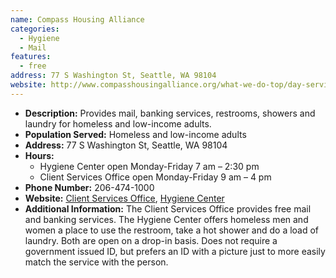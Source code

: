 ```yaml
---
name: Compass Housing Alliance
categories:
  - Hygiene
  - Mail
features:
  - free
address: 77 S Washington St, Seattle, WA 98104
website: http://www.compasshousingalliance.org/what-we-do-top/day-services/
---
```

- **Description:** Provides mail, banking services, restrooms, showers and laundry for homeless and low-income adults.
- **Population Served:** Homeless and low-income adults
- **Address:** 77 S Washington St, Seattle, WA 98104
- **Hours:**
  - Hygiene Center open Monday-Friday 7 am – 2:30 pm
  - Client Services Office open Monday-Friday 9 am – 4 pm
- **Phone Number:** 206-474-1000
- **Website:** [Client Services Office](http://www.compasshousingalliance.org/what-we-do-top/day-services/client-services-office/), [Hygiene Center](http://www.compasshousingalliance.org/what-we-do-top/day-services/hygiene-center/)
- **Additional Information:** The Client Services Office provides free mail and banking services. The Hygiene Center offers homeless men and women a place to use the restroom, take a hot shower and do a load of laundry. Both are open on a drop-in basis. Does not require a government issued ID, but prefers an ID with a picture just to more easily match the service with the person.
